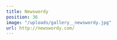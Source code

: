 ```yaml
---
title: Newswordy
position: 36
image: "/uploads/gallery__newswordy.jpg"
url: http://newswordy.com/
---
```


